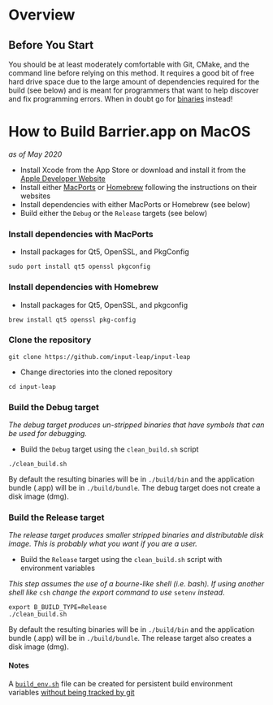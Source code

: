 # Overview

## Before You Start

You should be at least moderately comfortable with Git, CMake, and the command
line before relying on this method. It requires a good bit of free hard drive
space due to the large amount of dependencies required for the build (see below)
and is meant for programmers that want to help discover and fix programming
errors. When in doubt go for [binaries](Home) instead!

# How to Build Barrier.app on MacOS

*as of May 2020*

- Install Xcode from the App Store or download and install it 
from the [Apple Developer Website](https://developer.apple.com/download/more/?=xcode)
- Install either [MacPorts](https://www.macports.org/) or [Homebrew](https://brew.sh/) 
following the instructions on their websites
- Install dependencies with either MacPorts or Homebrew (see below)
- Build either the `Debug` or the `Release` targets (see below)

### Install dependencies with MacPorts

  - Install packages for Qt5, OpenSSL, and PkgConfig
  ```
  sudo port install qt5 openssl pkgconfig
  ```
  
### Install dependencies with Homebrew

  - Install packages for Qt5, OpenSSL, and pkgconfig
  ```
  brew install qt5 openssl pkg-config
  ```
  
### Clone the repository

  ```
  git clone https://github.com/input-leap/input-leap
  ```
  - Change directories into the cloned repository
  ```
  cd input-leap
  ```
 
### Build the Debug target
  *The debug target produces un-stripped binaries that have symbols that can be 
  used for debugging.*

  - Build the `Debug` target using the `clean_build.sh` script
  ```
  ./clean_build.sh
  ```
  
  By default the resulting binaries will be in `./build/bin` and the 
  application bundle (.app) will be in `./build/bundle`. The debug target
  does not create a disk image (dmg).

### Build the Release target
  *The release target produces smaller stripped binaries and distributable disk image. 
  This is probably what you want if you are a user.*
  
  - Build the `Release` target using the `clean_build.sh` script with environment variables
  
  *This step assumes the use of a bourne-like shell (i.e. bash). If using another shell like*
  `csh` *change the export command to use* `setenv` *instead*.
  ```
  export B_BUILD_TYPE=Release
  ./clean_build.sh
  ```
  
  By default the resulting binaries will be in `./build/bin` and the 
  application bundle (.app) will be in `./build/bundle`. The release target
  also creates a disk image (dmg).
  
#### Notes
  
  A [`build_env.sh`](https://github.com/input-leap/input-leap/blob/b6a1b5742006157c3fe746288961a9d2827a3f26/clean_build.sh#L20)
  file can be created for persistent build environment variables [without being tracked by git](https://github.com/input-leap/input-leap/blob/b6a1b5742006157c3fe746288961a9d2827a3f26/.gitignore#L1)
  
